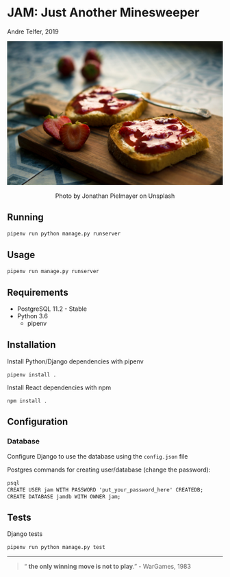 # JAM: Just Another Minesweeper

Andre Telfer, 2019

![#delicious](./docs/_static/jam.jpg) 

<center> Photo by Jonathan Pielmayer on Unsplash </center>

## Running

```
pipenv run python manage.py runserver
```

## Usage

```
pipenv run manage.py runserver
```

## Requirements

- PostgreSQL 11.2 - Stable
- Python 3.6
  - pipenv

## Installation

Install Python/Django dependencies with pipenv

``` 
pipenv install .
```

Install React dependencies with npm

```
npm install .
```

## Configuration

### Database

Configure Django to use the database using the `config.json` file 

Postgres commands for creating user/database (change the password):

```
psql
CREATE USER jam WITH PASSWORD 'put_your_password_here' CREATEDB;
CREATE DATABASE jamdb WITH OWNER jam;
```

## Tests

Django tests

```
pipenv run python manage.py test
```

---

> &ldquo; **the only winning move is not to play**.&rdquo;  - WarGames, 1983

